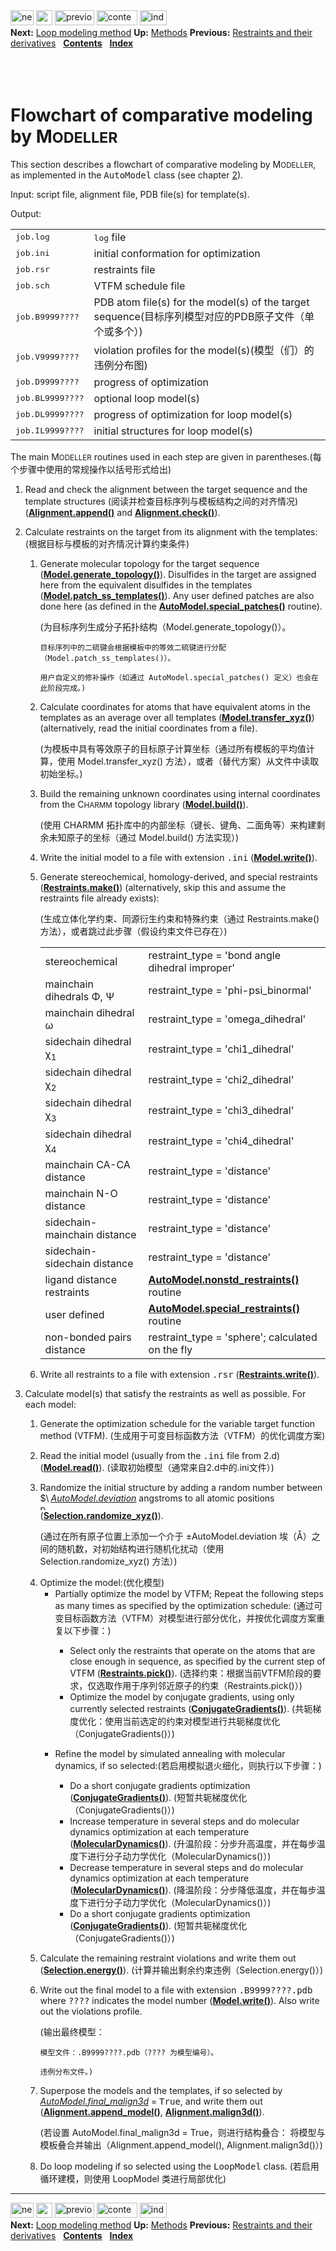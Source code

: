 <!DOCTYPE html PUBLIC "-//W3C//DTD HTML 4.0 Transitional//EN">
<!--Converted with LaTeX2HTML 2018.2 (Released May 16, 2018) -->
<html><head>
<title>Flowchart of comparative modeling by MODELLER</title>
<meta name="description" content="Flowchart of comparative modeling by MODELLER">
<meta name="keywords" content="manual">
<meta name="resource-type" content="document">
<meta name="distribution" content="global">

<meta http-equiv="Content-Type" content="text/html; charset=UTF-8">
<meta name="Generator" content="LaTeX2HTML v2018.2">
<meta http-equiv="Content-Style-Type" content="text/css">

<link rel="STYLESHEET" href="Flowchart%20of%20comparative%20modeling%20by%20MODELLER_files/manual.css">
<link rel="STYLESHEET" href="Flowchart%20of%20comparative%20modeling%20by%20MODELLER_files/pygments.css">

<link rel="next" href="https://salilab.org/modeller/manual/node500.html">
<link rel="previous" href="https://salilab.org/modeller/manual/node496.html">
<link rel="up" href="https://salilab.org/modeller/manual/node486.html">
<link rel="next" href="https://salilab.org/modeller/manual/node500.html">
</head>

<body>

<div class="navigation"><!--Navigation Panel-->
<a name="tex2html9298" href="https://salilab.org/modeller/manual/node500.html">
<img width="37" height="24" align="BOTTOM" border="0" alt="next" src="Flowchart%20of%20comparative%20modeling%20by%20MODELLER_files/next.png"></a> 
<a name="tex2html9292" href="https://salilab.org/modeller/manual/node486.html">
<img width="26" height="24" align="BOTTOM" border="0" alt="up" src="Flowchart%20of%20comparative%20modeling%20by%20MODELLER_files/up.png"></a> 
<a name="tex2html9286" href="https://salilab.org/modeller/manual/node498.html">
<img width="63" height="24" align="BOTTOM" border="0" alt="previous" src="Flowchart%20of%20comparative%20modeling%20by%20MODELLER_files/prev.png"></a> 
<a name="tex2html9294" href="https://salilab.org/modeller/manual/node1.html">
<img width="65" height="24" align="BOTTOM" border="0" alt="contents" src="Flowchart%20of%20comparative%20modeling%20by%20MODELLER_files/contents.png"></a> 
<a name="tex2html9296" href="https://salilab.org/modeller/manual/node518.html">
<img width="43" height="24" align="BOTTOM" border="0" alt="index" src="Flowchart%20of%20comparative%20modeling%20by%20MODELLER_files/index.png"></a> 
<br>
<b> Next:</b> <a name="tex2html9299" href="https://salilab.org/modeller/manual/node500.html">Loop modeling method</a>
<b> Up:</b> <a name="tex2html9293" href="https://salilab.org/modeller/manual/node486.html">Methods</a>
<b> Previous:</b> <a name="tex2html9287" href="https://salilab.org/modeller/manual/node498.html">Restraints and their derivatives</a>
 &nbsp; <b>  <a name="tex2html9295" href="https://salilab.org/modeller/manual/node1.html">Contents</a></b> 
 &nbsp; <b>  <a name="tex2html9297" href="https://salilab.org/modeller/manual/node518.html">Index</a></b> 
<br>
<br></div>
<!--End of Navigation Panel-->

<h1><a name="SECTION001340000000000000000"></a>
    <a name="SECTION:flowchart"></a>
<br>
Flowchart of comparative modeling by M<small>ODELLER</small>
</h1>
    This section describes a flowchart of comparative modeling by 
M<small>ODELLER</small>, as implemented in the <tt>AutoModel</tt> class (see
chapter&nbsp;<a href="https://salilab.org/modeller/manual/node15.html#CHAPTERAUTOMODEL">2</a>).

<p>
Input: script file, alignment file, PDB file(s) for template(s).

</p><p>
Output: 

</p><p>
<table cellpadding="3">
<tbody><tr><td align="LEFT"><tt>job.log</tt></td>
<td align="LEFT"><tt>log</tt> file</td>
</tr>
<tr><td align="LEFT"><tt>job.ini</tt></td>
<td align="LEFT">initial conformation for optimization</td>
</tr>
<tr><td align="LEFT"><tt>job.rsr</tt></td>
<td align="LEFT">restraints file</td>
</tr>
<tr><td align="LEFT"><tt>job.sch</tt></td>
<td align="LEFT">VTFM schedule file</td>
</tr>
<tr><td align="LEFT"><tt>job.B9999????</tt></td>
<td align="LEFT">PDB atom file(s) for the model(s) of the target sequence(目标序列模型对应的PDB原子文件（单个或多个）)</td>
</tr>
<tr><td align="LEFT"><tt>job.V9999????</tt></td>
<td align="LEFT">violation profiles for the model(s)(模型（们）的违例分布图)</td>
</tr>
<tr><td align="LEFT"><tt>job.D9999????</tt></td>
<td align="LEFT">progress of optimization</td>
</tr>
<tr><td align="LEFT"><tt>job.BL9999????</tt></td>
<td align="LEFT">optional loop model(s)</td>
</tr>
<tr><td align="LEFT"><tt>job.DL9999????</tt></td>
<td align="LEFT">progress of optimization for loop model(s)</td>
</tr>
<tr><td align="LEFT"><tt>job.IL9999????</tt></td>
<td align="LEFT">initial structures for loop model(s)</td>
</tr>
</tbody></table>

</p><p>
The main M<small>ODELLER</small> routines used in each step are given in parentheses.(每个步骤中使用的常规操作以括号形式给出)

</p><p>

</p><ol>
<li>Read and check the alignment between the target sequence and the template
   structures (阅读并检查目标序列与模板结构之间的对齐情况)
<br>(<b><a href="https://salilab.org/modeller/manual/node296.html#CMD:Alignment.append">Alignment.append()</a></b><a name="45759"></a> and <b><a href="https://salilab.org/modeller/manual/node301.html#CMD:Alignment.check">Alignment.check()</a></b><a name="45764"></a>).

<p>
</p></li>
<li>Calculate restraints on the target from its alignment with the templates:(根据目标与模板的对齐情况计算约束条件)

<p>

</p><ol>
<li>Generate molecular topology for the target sequence
         (<b><a href="https://salilab.org/modeller/manual/node185.html#CMD:Model.generatetopology">Model.generate_topology()</a></b><a name="45769"></a>).
      Disulfides in the target are assigned here from the equivalent 
      disulfides in the templates (<b><a href="https://salilab.org/modeller/manual/node189.html#CMD:Model.patchsstemplates">Model.patch_ss_templates()</a></b><a name="45774"></a>). Any user defined 
      patches are also done here (as defined in the 
      <b><a href="https://salilab.org/modeller/manual/node74.html#CMD:AutoModel.specialpatches">AutoModel.special_patches()</a></b><a name="45779"></a> routine).

(为目标序列生成分子拓扑结构（Model.generate_topology()）。

    目标序列中的二硫键会根据模板中的等效二硫键进行分配（Model.patch_ss_templates()）。

    用户自定义的修补操作（如通过 AutoModel.special_patches() 定义）也会在此阶段完成。)
 
<p>
</p></li>
<li>Calculate coordinates for atoms that have equivalent atoms in the 
      templates as an average over all templates (<b><a href="https://salilab.org/modeller/manual/node192.html#CMD:Model.transferxyz">Model.transfer_xyz()</a></b><a name="45784"></a>)
      (alternatively, read the initial coordinates from a file).

(为模板中具有等效原子的目标原子计算坐标（通过所有模板的平均值计算，使用 Model.transfer_xyz() 方法），或者（替代方案）从文件中读取初始坐标。)
<p>
</p></li>
<li>Build the remaining unknown coordinates using internal coordinates 
      from the C<small>HARMM</small> topology library (<b><a href="https://salilab.org/modeller/manual/node191.html#CMD:Model.build">Model.build()</a></b><a name="45790"></a>).

(使用 CHARMM 拓扑库中的内部坐标（键长、键角、二面角等）来构建剩余未知原子的坐标（通过 Model.build() 方法实现）)
<p>
</p></li>
<li>Write the initial model to a file with extension <tt>.ini</tt> (<b><a href="https://salilab.org/modeller/manual/node183.html#CMD:Model.write">Model.write()</a></b><a name="45795"></a>).

<p>
</p></li>
<li>Generate stereochemical, homology-derived, and special restraints
      (<b><a href="https://salilab.org/modeller/manual/node215.html#CMD:Restraints.make">Restraints.make()</a></b><a name="45800"></a>)
      (alternatively, skip this and assume the restraints file already exists):

(生成立体化学约束、同源衍生约束和特殊约束（通过 Restraints.make() 方法），或者跳过此步骤（假设约束文件已存在）)
<p>
<table cellpadding="3">
<tbody><tr><td align="LEFT">stereochemical</td>
<td align="LEFT">restraint_type = 'bond angle dihedral improper'</td>
</tr>
<tr><td align="LEFT">mainchain dihedrals <span class="MATH">Φ</span>, <span class="MATH">Ψ</span></td>
<td align="LEFT">restraint_type = 'phi-psi_binormal'</td>
</tr>
<tr><td align="LEFT">mainchain dihedral <span class="MATH">ω</span></td>
<td align="LEFT">restraint_type = 'omega_dihedral'</td>
</tr>
<tr><td align="LEFT">sidechain dihedral <span class="MATH">χ<sub>1</sub></span></td>
<td align="LEFT">restraint_type = 'chi1_dihedral'</td>
</tr>
<tr><td align="LEFT">sidechain dihedral <span class="MATH">χ<sub>2</sub></span></td>
<td align="LEFT">restraint_type = 'chi2_dihedral'</td>
</tr>
<tr><td align="LEFT">sidechain dihedral <span class="MATH">χ<sub>3</sub></span></td>
<td align="LEFT">restraint_type = 'chi3_dihedral'</td>
</tr>
<tr><td align="LEFT">sidechain dihedral <span class="MATH">χ<sub>4</sub></span></td>
<td align="LEFT">restraint_type = 'chi4_dihedral'</td>
</tr>
<tr><td align="LEFT">mainchain CA-CA distance</td>
<td align="LEFT">restraint_type = 'distance'</td>
</tr>
<tr><td align="LEFT">mainchain N-O distance</td>
<td align="LEFT">restraint_type = 'distance'</td>
</tr>
<tr><td align="LEFT">sidechain-mainchain distance</td>
<td align="LEFT">restraint_type = 'distance'</td>
</tr>
<tr><td align="LEFT">sidechain-sidechain distance</td>
<td align="LEFT">restraint_type = 'distance'</td>
</tr>
<tr><td align="LEFT">ligand distance restraints</td>
<td align="LEFT"><b><a href="https://salilab.org/modeller/manual/node73.html#CMD:AutoModel.nonstdrestraints">AutoModel.nonstd_restraints()</a></b><a name="45805"></a> routine</td>
</tr>
<tr><td align="LEFT">user defined</td>
<td align="LEFT"><b><a href="https://salilab.org/modeller/manual/node72.html#CMD:AutoModel.specialrestraints">AutoModel.special_restraints()</a></b><a name="45810"></a> routine</td>
</tr>
<tr><td align="LEFT">non-bonded pairs distance</td>
<td align="LEFT">restraint_type = 'sphere'; calculated on the fly</td>
</tr>
</tbody></table>

</p><p>
</p></li>
<li>Write all restraints to a file with extension <tt>.rsr</tt> (<b><a href="https://salilab.org/modeller/manual/node228.html#CMD:Restraints.write">Restraints.write()</a></b><a name="45815"></a>).
   
</li>
</ol>

<p>
</p></li>
<li>Calculate model(s) that satisfy the restraints as well as possible.
   For each model:

<p>

</p><ol>
<li>Generate the optimization schedule for the variable target function
         method (VTFM).
(生成用于可变目标函数方法（VTFM）的优化调度方案)
<p>
</p></li>
<li>Read the initial model (usually from the <tt>.ini</tt> file from 2.d)
         (<b><a href="https://salilab.org/modeller/manual/node181.html#CMD:Model.read">Model.read()</a></b><a name="45820"></a>).
(读取初始模型（通常来自2.d中的.ini文件）)
<p>
</p></li>
<li>Randomize the initial structure by adding a random number between
      <span class="MATH"><img width="17" height="28" align="MIDDLE" border="0" src="Flowchart%20of%20comparative%20modeling%20by%20MODELLER_files/img120.png" alt="$\pm$"></span><i class="sans"><a href="https://salilab.org/modeller/manual/node44.html#MEMB:AutoModel.deviation">AutoModel.deviation</a></i><a name="45825"></a> angstroms to all atomic positions
      (<b><a href="https://salilab.org/modeller/manual/node254.html#CMD:Selection.randomizexyz">Selection.randomize_xyz()</a></b><a name="45830"></a>).

(通过在所有原子位置上添加一个介于 ±AutoModel.deviation 埃（Å）之间的随机数，对初始结构进行随机化扰动（使用 Selection.randomize_xyz() 方法）)
<p>
</p></li>
<li>Optimize the model:(优化模型)
      
<ul>
<li>Partially optimize the model by VTFM; Repeat the following steps 
        as many times as specified by the optimization schedule:
(通过可变目标函数方法（VTFM）对模型进行部分优化，并按优化调度方案重复以下步骤：)
<p>

</p><ul>
<li>Select only the restraints that operate on the atoms that are
          close enough in sequence, as specified by the current step of
          VTFM (<b><a href="https://salilab.org/modeller/manual/node219.html#CMD:Restraints.pick">Restraints.pick()</a></b><a name="45835"></a>).
(选择约束：根据当前VTFM阶段的要求，仅选取作用于序列邻近原子的约束（Restraints.pick()）)
</li>
<li>Optimize the model by conjugate gradients, using only currently 
              selected restraints (<b><a href="https://salilab.org/modeller/manual/node269.html#CMD:ConjugateGradients">ConjugateGradients()</a></b><a name="45840"></a>).
(共轭梯度优化：使用当前选定的约束对模型进行共轭梯度优化（ConjugateGradients()）)       
</li>
</ul>

<p>
</p></li>
<li>Refine the model by simulated annealing with molecular dynamics,
        if so selected:(若启用模拟退火细化，则执行以下步骤：)

<p>

</p><ul>
<li>Do a short conjugate gradients optimization (<b><a href="https://salilab.org/modeller/manual/node269.html#CMD:ConjugateGradients">ConjugateGradients()</a></b><a name="45845"></a>).
(短暂共轭梯度优化（ConjugateGradients()）)
</li>
<li>Increase temperature in several steps and do molecular dynamics 
              optimization at each temperature (<b><a href="https://salilab.org/modeller/manual/node271.html#CMD:MolecularDynamics">MolecularDynamics()</a></b><a name="45850"></a>).
(升温阶段：分步升高温度，并在每步温度下进行分子动力学优化（MolecularDynamics()）)
</li>
<li>Decrease temperature in several steps and do molecular dynamics 
          optimization at each temperature (<b><a href="https://salilab.org/modeller/manual/node271.html#CMD:MolecularDynamics">MolecularDynamics()</a></b><a name="45855"></a>).
(降温阶段：分步降低温度，并在每步温度下进行分子动力学优化（MolecularDynamics()）)
</li>
<li>Do a short conjugate gradients optimization (<b><a href="https://salilab.org/modeller/manual/node269.html#CMD:ConjugateGradients">ConjugateGradients()</a></b><a name="45860"></a>).
(短暂共轭梯度优化（ConjugateGradients()）)
       
</li>
</ul>
</li>
</ul>

<p>
</p></li>
<li>Calculate the remaining restraint violations and write them out
      (<b><a href="https://salilab.org/modeller/manual/node259.html#CMD:Selection.energy">Selection.energy()</a></b><a name="45865"></a>).
(计算并输出剩余约束违例（Selection.energy()）)
<p>
</p></li>
<li>Write out the final model to a file with extension <tt>.B9999????.pdb</tt>
    where <tt>????</tt> indicates the model number (<b><a href="https://salilab.org/modeller/manual/node183.html#CMD:Model.write">Model.write()</a></b><a name="45870"></a>). Also write
    out the violations profile.

(输出最终模型：

    模型文件：.B9999????.pdb（???? 为模型编号）。

    违例分布文件。)
<p>
</p></li>
<li>Superpose the models and the templates, if so selected by
         <i class="sans"><a href="https://salilab.org/modeller/manual/node56.html#MEMB:AutoModel.finalmalign3d">AutoModel.final_malign3d</a></i><a name="45875"></a> = <tt>True</tt>, and write
         them out (<b><a href="https://salilab.org/modeller/manual/node303.html#CMD:Alignment.appendmodel">Alignment.append_model()</a></b><a name="45881"></a>, <b><a href="https://salilab.org/modeller/manual/node317.html#CMD:Alignment.malign3d">Alignment.malign3d()</a></b><a name="45886"></a>).
         
(若设置 AutoModel.final_malign3d = True，则进行结构叠合：
将模型与模板叠合并输出（Alignment.append_model(), Alignment.malign3d()）)
<p>
</p></li>
<li>Do loop modeling if so selected using the <tt>LoopModel</tt> class.
(若启用循环建模，则使用 LoopModel 类进行局部优化)
   
</li>
</ol>
</li>
</ol>

<p>

</p><div class="navigation"><hr>
<!--Navigation Panel-->
<a name="tex2html9298" href="https://salilab.org/modeller/manual/node500.html">
<img width="37" height="24" align="BOTTOM" border="0" alt="next" src="Flowchart%20of%20comparative%20modeling%20by%20MODELLER_files/next.png"></a> 
<a name="tex2html9292" href="https://salilab.org/modeller/manual/node486.html">
<img width="26" height="24" align="BOTTOM" border="0" alt="up" src="Flowchart%20of%20comparative%20modeling%20by%20MODELLER_files/up.png"></a> 
<a name="tex2html9286" href="https://salilab.org/modeller/manual/node498.html">
<img width="63" height="24" align="BOTTOM" border="0" alt="previous" src="Flowchart%20of%20comparative%20modeling%20by%20MODELLER_files/prev.png"></a> 
<a name="tex2html9294" href="https://salilab.org/modeller/manual/node1.html">
<img width="65" height="24" align="BOTTOM" border="0" alt="contents" src="Flowchart%20of%20comparative%20modeling%20by%20MODELLER_files/contents.png"></a> 
<a name="tex2html9296" href="https://salilab.org/modeller/manual/node518.html">
<img width="43" height="24" align="BOTTOM" border="0" alt="index" src="Flowchart%20of%20comparative%20modeling%20by%20MODELLER_files/index.png"></a> 
<br>
<b> Next:</b> <a name="tex2html9299" href="https://salilab.org/modeller/manual/node500.html">Loop modeling method</a>
<b> Up:</b> <a name="tex2html9293" href="https://salilab.org/modeller/manual/node486.html">Methods</a>
<b> Previous:</b> <a name="tex2html9287" href="https://salilab.org/modeller/manual/node498.html">Restraints and their derivatives</a>
 &nbsp; <b>  <a name="tex2html9295" href="https://salilab.org/modeller/manual/node1.html">Contents</a></b> 
 &nbsp; <b>  <a name="tex2html9297" href="https://salilab.org/modeller/manual/node518.html">Index</a></b> </div>
<!--End of Navigation Panel-->



</body></html>
